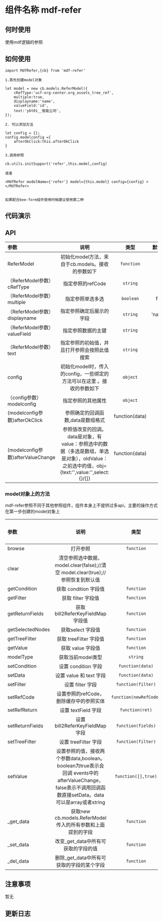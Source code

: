 
# 组件名称 mdf-refer

## 何时使用

使用mdf逻辑的参照

## 如何使用

```
import MdfRefer,{cb} from 'mdf-refer'

1.首先创建model对象

let model = new cb.models.ReferModel({
    cRefType:'ucf-org-center.org_assets_tree_ref',
    multiple:true,
    displayname:'name',
    valueField:'id',
    text:'ybt01__智能公司',
});

2. 可以添加方法

let config = {};
config.modelconfig ={
    afterOkClick:this.afterOkClick
}

3.调用参照

cb.utils.initSupport('refer',this.model,config)

或者

<MdfRefer modelName={'refer'} model={this.model} config={config} ></MdfRefer>


如果配合bee-form组件使用时候建议使用第二种

```

## 代码演示


## API 

|参数|说明|类型|默认值|
|:--|:---:|:--:|---:|
| ReferModel | 初始化model方法，来自于cb.models。接收的参数如下| `function` | - 
| （ReferModel参数）cRefType | 指定参照的refCode | `string` | -
| （ReferModel参数）multiple | 指定参照单选多选 | `boolean` | false
| （ReferModel参数）displayname | 指定参照确定后展示的字段 | `string` | 'name'
| （ReferModel参数）valueField | 指定参照数据的主键  | `string` | 'id'
| （ReferModel参数）text | 指定参照的初始值，并且打开参照会按照此值搜索 | `string` | ''
|  config | 初始化model时，传入的config，一些绑定的方法可以在这里 。接收的参数如下| `object` | {}
| （config参数）modelconfig | 指定参照的其他属性 | `object` | 
| (modelconfig参数)afterOkClick  | 参照确定的回调函数,data是数组格式 | function(data) | -
| (modelconfig参数)afterValueChange  | 参照值改变的回调。data是对象，有value：参照选中的数据（多选是数组，单选是对象），oldValue：之前选中的值，obj={text:'',value:'',select:{}/[]}| function(data) | -

### model对象上的方法

mdf-refer参照不同于其他参照组件，组件本身上不提供过多api，主要的操作方式在第一步创建的model对象上

|参数|说明|类型|默认值|
|:--|:---:|:--:|---:|
browse| 打开参照 | `function` | - 
clear | 清空参照选中数据，model.clear(false);//清空 model.clear(true);//参照恢复到默认值
getCondition |  获取 condition 字段值| `function` | - 
getFilter |  获取 filter 字段值| `function` | - 
getReturnFields | 获取bill2ReferKeyFieldMap 字段值 |  `function` | - 
getSelectedNodes | 获取select 字段值 |   `function` | - 
getTreeFilter | 获取 treeFilter 字段值| `function` | - 
getValue | 获取 value 字段值 | `function` | - 
modelType | 获取当前model类型  |`string` | - 
setCondition | 设置 condition 字段| `function(data)` | - 
setData | 设置 value 和 text 字段| `function(data)` | - 
setFilter | 设置 filter 字段| `function(filter)` | - 
setRefCode | 设置参照的refCode，删除缓存中的参照实体 | `function(newRefCode)` | - 
setRefReturn| 设置 textField 字段  |`function(ret)` | - 
setReturnFields | 设置bill2ReferKeyFieldMap 字段 |  `function(fields)` | - 
setTreeFilter | 设置 treeFilter 字段| `function(filter)` | - 
setValue| 设置参照的值，接收两个参数data,boolean。boolean为true表示会回调 events中的afterValueChange，false表示不调用回调函数直接setData。data可以是array或者string| `function([],true)` | - 
_get_data| 获取new cb.models.ReferModel传入的所有参数和上面提到的字段 | `function` | - 
_set_data |  改变_get_data中所有可获取的字段的值 | `function` | - 
_del_data | 删除_get_data中所有可获取的字段的某个字段 | `function` | - 

## 注意事项

暂无

## 更新日志


